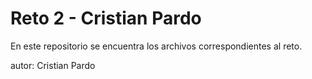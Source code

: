 # Reto 2 - Cristian Pardo

En este repositorio se encuentra los archivos correspondientes al reto.

autor: Cristian Pardo